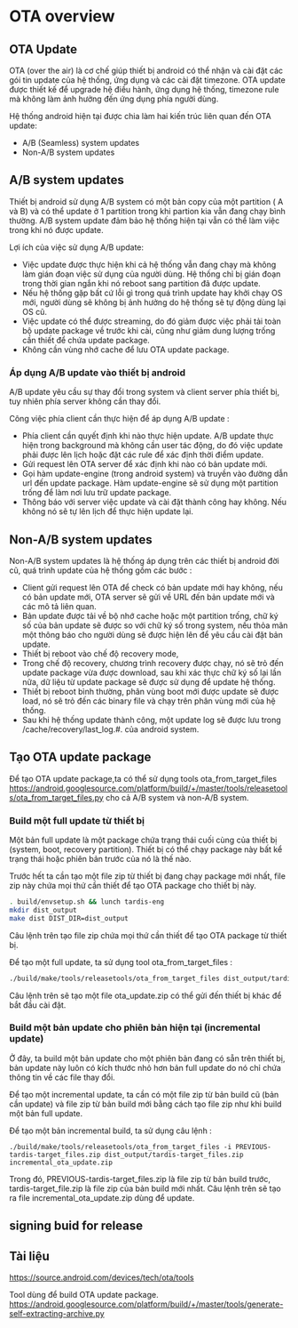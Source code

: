 # OTA overview
## OTA Update 
OTA (over the air) là cơ chế giúp thiết bị android có thể nhận và cài đặt các gói tin update của hệ thống, ứng dụng và các cài đặt timezone.
OTA update được thiết kế để upgrade hệ điều hành, ứng dụng hệ thống, timezone rule mà không làm ảnh hưởng đến ứng dụng phía người dùng.

Hệ thống android hiện tại được chia làm hai kiến trúc liên quan đến OTA update:
* A/B (Seamless) system updates
* Non-A/B system updates


## A/B system updates
Thiết bị android sử dụng A/B system có một bản copy của một partition ( A và B) và có thể update ở 1 partition trong khi partion kia vẫn đang chạy bình thường. A/B system update đảm bảo hệ thống hiện tại vẫn có thể làm việc trong khi nó được update. 

Lợi ích của việc sử dụng A/B update:
* Việc update được thực hiện khi cả hệ thống vẫn đang chạy mà không làm gián đoạn việc sử dụng của người dùng. Hệ thống chỉ bị gián đoạn trong thời gian ngắn khi nó reboot sang partition đã được update.
* Nếu hệ thống gặp bất cứ lỗi gì trong quá trình update hay khởi chạy OS mới, người dùng sẽ không bị ảnh hưởng do hệ thống sẽ tự động dùng lại OS cũ.
* Việc update có thể được streaming, do đó giảm được việc phải tải toàn bộ update package về trước khi cài, cũng như giảm dung lượng trống cần thiết để chứa update package.
* Không cần vùng nhớ cache để lưu OTA update package.

### Áp dụng A/B update vào thiết bị android
A/B update yêu cầu sự thay đổi trong system và client server phía thiết bị, tuy nhiên phía server không cần thay đổi.

Công việc phía client cần thực hiện để áp dụng A/B update :
* Phía client cần quyết định khi nào thực hiện update. A/B update thực hiện trong background mà không cần user tác động, do đó việc update phải được lên lịch hoặc đặt các rule để xác định thời điểm update.
* Gửi request lên OTA server để xác định khi nào có bản update mới. 
* Gọi hàm update-engine (trong android system) và truyền vào đường dẫn url đến update package. Hàm update-engine sẽ sử dụng một partition trống để làm nơi lưu trữ update package.
* Thông báo với server việc update và cài đặt thành công hay không. Nếu không nó sẽ tự lên lịch để thực hiện update lại. 

## Non-A/B system updates
Non-A/B system updates là hệ thống áp dụng trên các thiết bị android đời cũ, quá trình update của hệ thống gồm các bước :
* Client gửi request lên OTA để check có bản update mới hay không, nếu có bản update mới, OTA server sẽ gửi về URL đến bản update mới và các mô tả liên quan.
* Bản update được tải về bộ nhớ cache hoặc một partition trống, chữ ký số của bản update sẽ được so với chữ ký số trong system, nếu thỏa mãn một thông báo cho người dùng sẽ được hiện lên để yêu cầu cài đặt bản update.
* Thiết bị reboot vào chế độ recovery mode, 
* Trong chế độ recovery, chương trình recovery được chạy, nó sẽ trỏ đến update package vừa được download, sau khi xác thực chữ ký số lại lần nữa, dữ liệu từ update package sẽ được sử dụng để update hệ thống.
* Thiết bị reboot bình thường, phân vùng boot mới được update sẽ được load, nó sẽ trỏ đến các binary file và chạy trên phân vùng mới của hệ thống.
* Sau khi hệ thống update thành công, một update log sẽ được lưu trong /cache/recovery/last_log.#. của android system.

## Tạo OTA update package
Để tạo OTA update package,ta có thể sử dụng tools ota_from_target_files <https://android.googlesource.com/platform/build/+/master/tools/releasetools/ota_from_target_files.py> cho cả A/B system và non-A/B system.

### Build một full update từ thiết bị 
Một bản full update là một package chứa trạng thái cuối cùng của thiết bị (system, boot, recovery partition). Thiết bị có thể chạy package này bất kể trạng thái hoặc phiên bản trước của nó là thế nào.

Trước hết ta cần tạo một file zip từ thiết bị đang chạy package mới nhất, file zip này chứa mọi thứ cần thiết để tạo OTA package cho thiết bị này.
```sh
. build/envsetup.sh && lunch tardis-eng
mkdir dist_output
make dist DIST_DIR=dist_output
```
Câu lệnh trên tạo file zip chứa mọi thứ cần thiết để tạo OTA package từ thiết bị.

Để tạo một full update, ta sử dụng tool ota_from_target_files :
```sh
./build/make/tools/releasetools/ota_from_target_files dist_output/tardis-target_files.zip ota_update.zip
```
Câu lệnh trên sẽ tạo một file ota_update.zip có thể gửi đến thiết bị khác để bắt đầu cài đặt.
### Build một bản update cho phiên bản hiện tại (incremental update)
Ở đây, ta build một bản update cho một phiên bản đang có sẵn trên thiết bị, bản update này luôn có kích thước nhỏ hơn bản full update do nó chỉ chứa thông tin về các file thay đổi. 

Để tạo một incremental update, ta cần có một file zip từ bản build cũ (bản cần update) và file zip từ bản build mới bằng cách tạo file zip như khi build một bản full update.

Để tạo một bản incremental build, ta sử dụng câu lệnh :
```
./build/make/tools/releasetools/ota_from_target_files -i PREVIOUS-tardis-target_files.zip dist_output/tardis-target_files.zip incremental_ota_update.zip
```
Trong đó, PREVIOUS-tardis-target_files.zip là file zip từ bản build trước, tardis-target_file.zip là file zip của bản build mới nhất. Câu lệnh trên sẽ tạo ra file incremental_ota_update.zip dùng để update.


## signing buid for release

## Tài liệu
<https://source.android.com/devices/tech/ota/tools>

Tool dùng để build OTA update package.
https://android.googlesource.com/platform/build/+/master/tools/generate-self-extracting-archive.py
